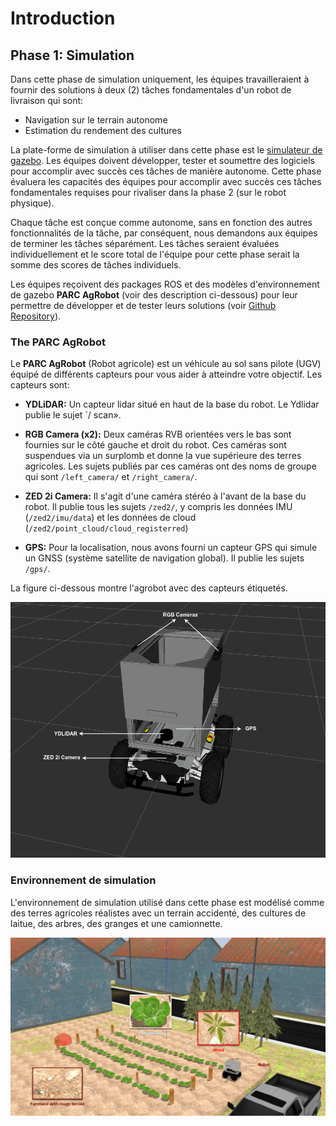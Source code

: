 # Introduction

## Phase 1: Simulation

Dans cette phase de simulation uniquement, les équipes travailleraient à fournir des solutions à deux (2) tâches fondamentales d'un robot de livraison qui sont:

* Navigation sur le terrain autonome
* Estimation du rendement des cultures

La plate-forme de simulation à utiliser dans cette phase est le [simulateur de gazebo](https://classic.gazebosim.org/tutorials?tut=install_ubuntu&cat=install). Les équipes doivent développer, tester et soumettre des logiciels pour accomplir avec succès ces tâches de manière autonome. Cette phase évaluera les capacités des équipes pour accomplir avec succès ces tâches fondamentales requises pour rivaliser dans la phase 2 (sur le robot physique).

Chaque tâche est conçue comme autonome, sans en fonction des autres fonctionnalités de la tâche, par conséquent, nous demandons aux équipes de terminer les tâches séparément. Les tâches seraient évaluées individuellement et le score total de l'équipe pour cette phase serait la somme des scores de tâches individuels.

Les équipes reçoivent des packages ROS et des modèles d'environnement de gazebo **PARC AgRobot** (voir des description ci-dessous) pour leur permettre de développer et de tester leurs solutions (voir [Github Repository](https://github.com/parc-robotics/parc-ingeneers-league)).


### The PARC AgRobot
Le **PARC AgRobot** (Robot agricole) est un véhicule au sol sans pilote (UGV) équipé de différents capteurs pour vous aider à atteindre votre objectif. Les capteurs sont:

* **YDLiDAR:** Un capteur lidar situé en haut de la base du robot. Le Ydlidar publie le sujet `/ scan».

* **RGB Camera (x2):** Deux caméras RVB orientées vers le bas sont fournies sur le côté gauche et droit du robot. Ces caméras sont suspendues via un surplomb et donne la vue supérieure des terres agricoles. Les sujets publiés par ces caméras ont des noms de groupe qui sont `/left_camera/` et `/right_camera/`.

* **ZED 2i Camera:** Il s'agit d'une caméra stéréo à l'avant de la base du robot. Il publie tous les sujets `/zed2/`, y compris les données IMU (`/zed2/imu/data`) et les données de cloud (`/zed2/point_cloud/cloud_registerred`)

* **GPS:** Pour la localisation, nous avons fourni un capteur GPS qui simule un GNSS (système satellite de navigation global). Il publie les sujets `/gps/`.


La figure ci-dessous montre l'agrobot avec des capteurs étiquetés.

![robot](../assets/robot_sensor_label.png)


### Environnement de simulation
L'environnement de simulation utilisé dans cette phase est modélisé comme des terres agricoles réalistes avec un terrain accidenté, des cultures de laitue, des arbres, des granges et une camionnette.

![simulation](../assets/world_description.png)
